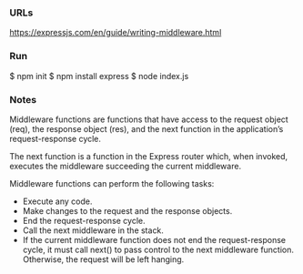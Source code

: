 ### URLs
https://expressjs.com/en/guide/writing-middleware.html

### Run
$ npm init
$ npm install express
$ node index.js

### Notes
Middleware functions are functions that have access to the request object (req), the response object (res), and the next function in the application’s request-response cycle. 

The next function is a function in the Express router which, when invoked, executes the middleware succeeding the current middleware.

Middleware functions can perform the following tasks:

* Execute any code.
* Make changes to the request and the response objects.
* End the request-response cycle.
* Call the next middleware in the stack.
* If the current middleware function does not end the request-response cycle, 
it must call next() to pass control to the next middleware function. Otherwise, the request will be left hanging.

 

